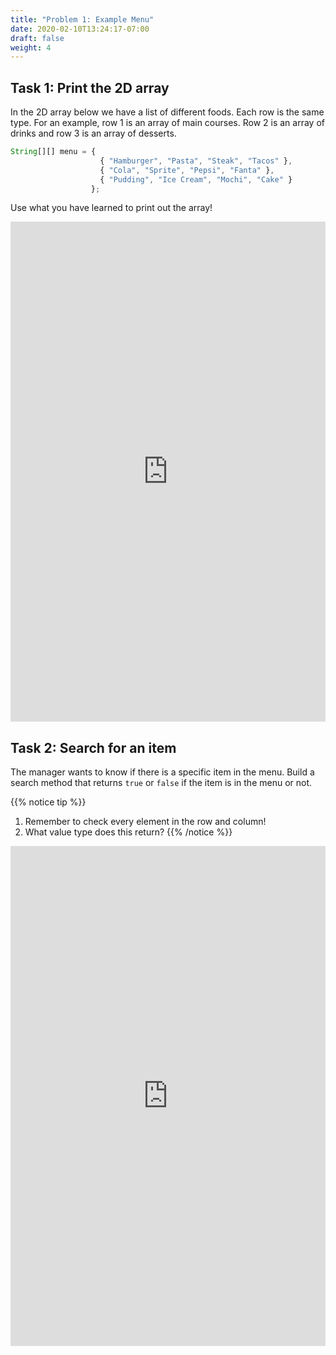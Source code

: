 ```yaml
---
title: "Problem 1: Example Menu"
date: 2020-02-10T13:24:17-07:00
draft: false
weight: 4
---
```


## Task 1: Print the 2D array

In the 2D array below we have a list of different foods. Each row is the same type. For an example, row 1 is an array of main courses. Row 2 is an array of drinks and row 3 is an array of desserts.

```js javascript
String[][] menu = {    
                    { "Hamburger", "Pasta", "Steak", "Tacos" },
                    { "Cola", "Sprite", "Pepsi", "Fanta" },
                    { "Pudding", "Ice Cream", "Mochi", "Cake" }
                  };
```
Use what you have learned to print out the array!

<iframe height="800px" width="100%" src="https://replit.com/@nuevofoundation/2DPrint?lite=true" scrolling="no" frameborder="no" allowtransparency="true" allowfullscreen="true" sandbox="allow-forms allow-pointer-lock allow-popups allow-same-origin allow-scripts allow-modals"></iframe>

## Task 2: Search for an item

The manager wants to know if there is a specific item in the menu. Build a search method that returns `true` or `false` if the item is in the menu or not.

{{% notice tip %}}
1. Remember to check every element in the row and column!
2. What value type does this return?
{{% /notice %}}

<iframe height="800px" width="100%" src="https://replit.com/@nuevofoundation/2DFind?lite=true" scrolling="no" frameborder="no" allowtransparency="true" allowfullscreen="true" sandbox="allow-forms allow-pointer-lock allow-popups allow-same-origin allow-scripts allow-modals"></iframe>